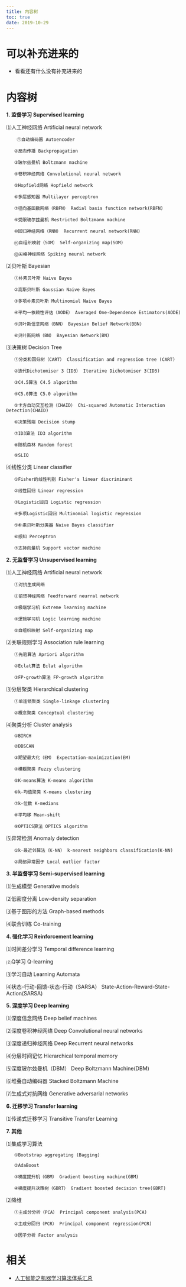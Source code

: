 ```yaml
---
title: 内容树
toc: true
date: 2019-10-29
---
```

# 可以补充进来的

- 看看还有什么没有补充进来的

# 内容树


**1. 监督学习 Supervised learning**

  ⑴人工神经网络 Artificial neural network

        ①自动编码器 Autoencoder

       ②反向传播 Backpropagation

       ③玻尔兹曼机 Boltzmann machine

       ④卷积神经网络 Convolutional neural network

       ⑤Hopfield网络 Hopfield network

       ⑥多层感知器 Multilayer perceptron

       ⑦径向基函数网络（RBFN） Radial basis function network(RBFN)

       ⑨受限玻尔兹曼机 Restricted Boltzmann machine

       ⑩回归神经网络（RNN） Recurrent neural network(RNN)

       ⑪自组织映射（SOM） Self-organizing map(SOM)

       ⑫尖峰神经网络 Spiking neural network

  ⑵贝叶斯 Bayesian

       ①朴素贝叶斯 Naive Bayes

       ②高斯贝叶斯 Gaussian Naive Bayes

       ③多项朴素贝叶斯 Multinomial Naive Bayes

       ④平均一依赖性评估（AODE） Averaged One-Dependence Estimators(AODE)

       ⑤贝叶斯信念网络（BNN） Bayesian Belief Network(BBN)

       ⑥贝叶斯网络（BN） Bayesian Network(BN)

  ⑶决策树 Decision Tree

       ①分类和回归树（CART） Classification and regression tree (CART)

       ②迭代Dichotomiser 3（ID3） Iterative Dichotomiser 3(ID3)

       ③C4.5算法 C4.5 algorithm

       ④C5.0算法 C5.0 algorithm

       ⑤卡方自动交互检测（CHAID） Chi-squared Automatic Interaction Detection(CHAID)

       ⑥决策残端 Decision stump

       ⑦ID3算法 ID3 algorithm

       ⑧随机森林 Random forest

       ⑨SLIQ

  ⑷线性分类 Linear classifier

       ①Fisher的线性判别 Fisher's linear discriminant

       ②线性回归 Linear regression

       ③Logistic回归 Logistic regression

       ④多项Logistic回归 Multinomial logistic regression

       ⑤朴素贝叶斯分类器 Naive Bayes classifier

       ⑥感知 Perceptron

       ⑦支持向量机 Support vector machine

**2. 无监督学习 Unsupervised learning**

  ⑴人工神经网络 Artificial neural network

       ①对抗生成网络

       ②前馈神经网络 Feedforward neurral network

       ③极端学习机 Extreme learning machine

       ④逻辑学习机 Logic learning machine

       ⑤自组织映射 Self-organizing map

  ⑵关联规则学习 Association rule learning

       ①先验算法 Apriori algorithm

       ②Eclat算法 Eclat algorithm

       ③FP-growth算法 FP-growth algorithm

  ⑶分层聚类 Hierarchical clustering

       ①单连锁聚类 Single-linkage clustering

       ②概念聚类 Conceptual clustering

  ⑷聚类分析 Cluster analysis

       ①BIRCH

       ②DBSCAN

       ③期望最大化（EM） Expectation-maximization(EM)

       ④模糊聚类 Fuzzy clustering

       ⑤K-means算法 K-means algorithm

       ⑥k-均值聚类 K-means clustering

       ⑦k-位数 K-medians

       ⑧平均移 Mean-shift

       ⑨OPTICS算法 OPTICS algorithm

  ⑸异常检测 Anomaly detection

       ①k-最近邻算法（K-NN） k-nearest neighbors classification(K-NN)

       ②局部异常因子 Local outlier factor

**3. 半监督学习 Semi-supervised learning**

  ⑴生成模型 Generative models

  ⑵低密度分离 Low-density separation

  ⑶基于图形的方法 Graph-based methods

  ⑷联合训练 Co-training

**4. 强化学习 Reinforcement learning**

  ⑴时间差分学习 Temporal difference learning

  ⑵Q学习 Q-learning

  ⑶学习自动 Learning Automata

  ⑷状态-行动-回馈-状态-行动（SARSA） State-Action-Reward-State-Action(SARSA)

**5. 深度学习 Deep learning**

  ⑴深度信念网络 Deep belief machines

  ⑵深度卷积神经网络 Deep Convolutional neural networks

  ⑶深度递归神经网络 Deep Recurrent neural networks

  ⑷分层时间记忆 Hierarchical temporal memory

  ⑸深度玻尔兹曼机（DBM） Deep Boltzmann Machine(DBM)

  ⑹堆叠自动编码器 Stacked Boltzmann Machine

  ⑺生成式对抗网络 Generative adversarial networks

**6. 迁移学习 Transfer learning**

  ⑴传递式迁移学习 Transitive Transfer Learning

**7. 其他**

  ⑴集成学习算法

       ①Bootstrap aggregating (Bagging)

       ②AdaBoost

       ③梯度提升机（GBM） Gradient boosting machine(GBM)

       ④梯度提升决策树（GBRT） Gradient boosted decision tree(GBRT)

  ⑵降维

       ①主成分分析（PCA） Principal component analysis(PCA)

       ②主成分回归（PCR） Principal component regression(PCR)

       ③因子分析 Factor analysis


# 相关

- [人工智能之机器学习算法体系汇总](https://www.jianshu.com/p/0d5ba70c75d5)

